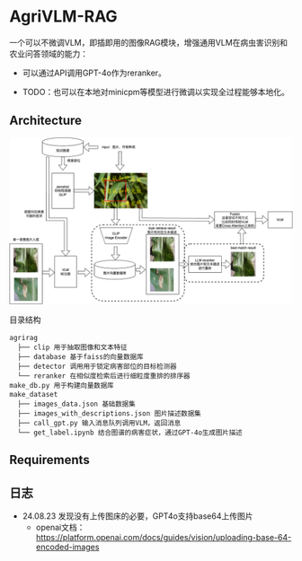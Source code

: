 # AgriVLM-RAG

一个可以不微调VLM，即插即用的图像RAG模块，增强通用VLM在病虫害识别和农业问答领域的能力：

- 可以通过API调用GPT-4o作为reranker。

- TODO：也可以在本地对minicpm等模型进行微调以实现全过程能够本地化。
## Architecture

![Architecture](./docs/architecture2.drawio.png "Architecture")

目录结构
```
agrirag
  ├── clip 用于抽取图像和文本特征
  ├── database 基于faiss的向量数据库
  ├── detector 调用用于锁定病害部位的目标检测器
  └── reranker 在相似度检索后进行细粒度重排的排序器
make_db.py 用于构建向量数据库
make_dataset
  ├── images_data.json 基础数据集
  ├── images_with_descriptions.json 图片描述数据集
  ├── call_gpt.py 输入消息队列调用VLM，返回消息
  └── get_label.ipynb 结合图谱的病害症状，通过GPT-4o生成图片描述
```

## Requirements

## 日志
- 24.08.23 发现没有上传图床的必要，GPT4o支持base64上传图片
  - openai文档：https://platform.openai.com/docs/guides/vision/uploading-base-64-encoded-images